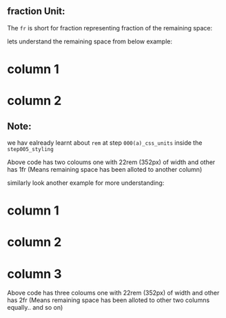 ## fraction Unit:

The `fr` is short for fraction representing fraction of the remaining space:

lets understand the remaining space from below example:

<div className="grid-col-[22rem,1fr]">
 <h1>column 1</h1>
 <h1>column 2</h1>
</div>

## Note:

we hav ealready learnt about `rem` at step `000(a)_css_units` inside the `step005_styling`

Above code has two coloums one with 22rem (352px) of width and other has 1fr (Means remaining space has been alloted to another column)

similarly look another example for more understanding:

<div className="grid-col-[22rem,2fr]">
 <h1>column 1</h1>
 <h1>column 2</h1>
 <h1>column 3</h1>
</div>

Above code has three coloums one with 22rem (352px) of width and other has 2fr (Means remaining space has been alloted to other two columns equally.. and so on)
